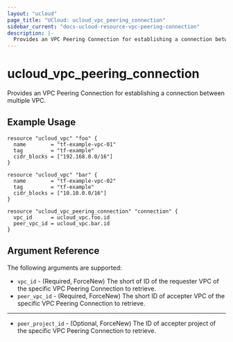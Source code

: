 ```yaml
---
layout: "ucloud"
page_title: "UCloud: ucloud_vpc_peering_connection"
sidebar_current: "docs-ucloud-resource-vpc-peering-connection"
description: |-
  Provides an VPC Peering Connection for establishing a connection between multiple VPC.
---
```


# ucloud_vpc_peering_connection

Provides an VPC Peering Connection for establishing a connection between multiple VPC.

## Example Usage

```hcl
resource "ucloud_vpc" "foo" {
  name        = "tf-example-vpc-01"
  tag         = "tf-example"
  cidr_blocks = ["192.168.0.0/16"]
}

resource "ucloud_vpc" "bar" {
  name        = "tf-example-vpc-02"
  tag         = "tf-example"
  cidr_blocks = ["10.10.0.0/16"]
}

resource "ucloud_vpc_peering_connection" "connection" {
  vpc_id      = ucloud_vpc.foo.id
  peer_vpc_id = ucloud_vpc.bar.id
}
```

## Argument Reference

The following arguments are supported:

* `vpc_id` - (Required, ForceNew) The short of ID of the requester VPC of the specific VPC Peering Connection to retrieve.
* `peer_vpc_id` - (Required, ForceNew) The short ID of accepter VPC of the specific VPC Peering Connection to retrieve.

- - -

* `peer_project_id` - (Optional, ForceNew) The ID of accepter project of the specific VPC Peering Connection to retrieve.
